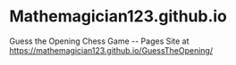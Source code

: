 # Mathemagician123.github.io
Guess the Opening Chess Game -- Pages Site at https://mathemagician123.github.io/GuessTheOpening/
